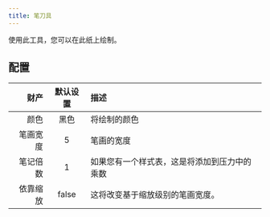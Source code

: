 ```yaml
---
title: 笔刀具
---
```


使用此工具，您可以在此纸上绘制。

## 配置

|   财产 |  默认设置 | 描述                     |
| ---: | :---: | :--------------------- |
|   颜色 |   黑色  | 将绘制的颜色                 |
| 笔画宽度 |   5   | 笔画的宽度                  |
| 笔记倍数 |   1   | 如果您有一个样式表，这是将添加到压力中的乘数 |
| 依靠缩放 | false | 这将改变基于缩放级别的笔画宽度。       |
